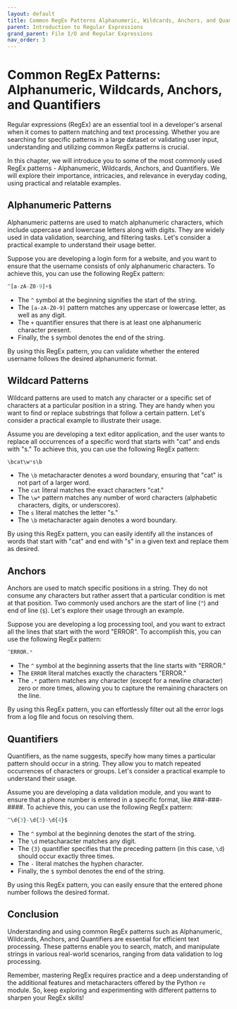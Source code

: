 ```yaml
---
layout: default
title: Common RegEx Patterns Alphanumeric, Wildcards, Anchors, and Quantifiers
parent: Introduction to Regular Expressions
grand_parent: File I/O and Regular Expressions
nav_order: 3
---
```

# Common RegEx Patterns: Alphanumeric, Wildcards, Anchors, and Quantifiers

Regular expressions (RegEx) are an essential tool in a developer's arsenal when it comes to pattern matching and text processing. Whether you are searching for specific patterns in a large dataset or validating user input, understanding and utilizing common RegEx patterns is crucial.

In this chapter, we will introduce you to some of the most commonly used RegEx patterns - Alphanumeric, Wildcards, Anchors, and Quantifiers. We will explore their importance, intricacies, and relevance in everyday coding, using practical and relatable examples.

## Alphanumeric Patterns

Alphanumeric patterns are used to match alphanumeric characters, which include uppercase and lowercase letters along with digits. They are widely used in data validation, searching, and filtering tasks. Let's consider a practical example to understand their usage better.

Suppose you are developing a login form for a website, and you want to ensure that the username consists of only alphanumeric characters. To achieve this, you can use the following RegEx pattern:

```python
^[a-zA-Z0-9]+$
```

- The `^` symbol at the beginning signifies the start of the string.
- The `[a-zA-Z0-9]` pattern matches any uppercase or lowercase letter, as well as any digit.
- The `+` quantifier ensures that there is at least one alphanumeric character present.
- Finally, the `$` symbol denotes the end of the string.

By using this RegEx pattern, you can validate whether the entered username follows the desired alphanumeric format.

## Wildcard Patterns

Wildcard patterns are used to match any character or a specific set of characters at a particular position in a string. They are handy when you want to find or replace substrings that follow a certain pattern. Let's consider a practical example to illustrate their usage.

Assume you are developing a text editor application, and the user wants to replace all occurrences of a specific word that starts with "cat" and ends with "s." To achieve this, you can use the following RegEx pattern:

```python
\bcat\w*s\b
```

- The `\b` metacharacter denotes a word boundary, ensuring that "cat" is not part of a larger word.
- The `cat` literal matches the exact characters "cat."
- The `\w*` pattern matches any number of word characters (alphabetic characters, digits, or underscores).
- The `s` literal matches the letter "s."
- The `\b` metacharacter again denotes a word boundary.

By using this RegEx pattern, you can easily identify all the instances of words that start with "cat" and end with "s" in a given text and replace them as desired.

## Anchors

Anchors are used to match specific positions in a string. They do not consume any characters but rather assert that a particular condition is met at that position. Two commonly used anchors are the start of line (`^`) and end of line (`$`). Let's explore their usage through an example.

Suppose you are developing a log processing tool, and you want to extract all the lines that start with the word "ERROR". To accomplish this, you can use the following RegEx pattern:

```python
^ERROR.*
```

- The `^` symbol at the beginning asserts that the line starts with "ERROR."
- The `ERROR` literal matches exactly the characters "ERROR."
- The `.*` pattern matches any character (except for a newline character) zero or more times, allowing you to capture the remaining characters on the line.

By using this RegEx pattern, you can effortlessly filter out all the error logs from a log file and focus on resolving them.

## Quantifiers

Quantifiers, as the name suggests, specify how many times a particular pattern should occur in a string. They allow you to match repeated occurrences of characters or groups. Let's consider a practical example to understand their usage.

Assume you are developing a data validation module, and you want to ensure that a phone number is entered in a specific format, like ###-###-####. To achieve this, you can use the following RegEx pattern:

```python
^\d{3}-\d{3}-\d{4}$
```

- The `^` symbol at the beginning denotes the start of the string.
- The `\d` metacharacter matches any digit.
- The `{3}` quantifier specifies that the preceding pattern (in this case, `\d`) should occur exactly three times.
- The `-` literal matches the hyphen character.
- Finally, the `$` symbol denotes the end of the string.

By using this RegEx pattern, you can easily ensure that the entered phone number follows the desired format.

## Conclusion

Understanding and using common RegEx patterns such as Alphanumeric, Wildcards, Anchors, and Quantifiers are essential for efficient text processing. These patterns enable you to search, match, and manipulate strings in various real-world scenarios, ranging from data validation to log processing.

Remember, mastering RegEx requires practice and a deep understanding of the additional features and metacharacters offered by the Python `re` module. So, keep exploring and experimenting with different patterns to sharpen your RegEx skills!